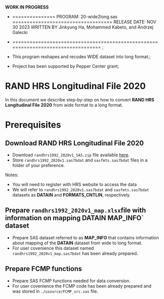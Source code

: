 **WORK IN PROGRESS**

* =============== PROGRAM: 20-wide2long.sas =================================== 
   RELEASE DATE: NOV 30 2023
   WRITTEN BY Jinkyung Ha, Mohammed Kabeto, and Andrzej Galecki 
* ================================================================================== ;


* This program reshapes and recodes WIDE dataset into long format.;
* Project has been supported by Pepper Center grant;


# RAND HRS Longitudinal File 2020

In this document we describe step-by-step on how to convert **RAND HRS Longitudinal File 2020** from wide format to a long format.

# Prerequisites

##  Download RAND HRS Longitudinal File 2020
 
* Download `randhrs1992_2020v1_SAS.zip` file available 
[here](https://hrsdata.isr.umich.edu/data-products/rand-hrs-longitudinal-file-2020). 
* Store `randhrs1992_2020v1.sas7bdat` and `sasfmts.sas7bdat` files in a folder of your preference.

Notes: 

* You will need to register with HRS website to access the data
* We will refer to `randhrs1992_2020v1.sas7bdat` and `sasfmts.sas7bdat` datasets
as **DATAIN** and **FORMATS_CNTLIN**, respectively.




## Prepare `randhrs1992_2020v1_map.xlsx`file with information on mapping **DATAIN** MAP_INFO` dataset

* Prepare SAS dataset referred to as **MAP_INFO** that contains information about mapping of the **DATAIN** dataset from wide to long format.
* For user covenience this dataset named `randhrs1992_2020v1_map.sas7bdat` has been already prepared.

## Prepare FCMP functions

* Prepare SAS FCMP functions needed for data conversion.
* For user covenience the FCMP code  has been already prepared and was stored in  `./usource/FCMP_src.sas` file.



